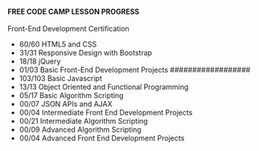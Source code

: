 <strong>FREE CODE CAMP LESSON PROGRESS</strong><br>
<br>
Front-End Development Certification<br>
<ul>
  <li>60/60 HTML5 and CSS</li>
  <li>31/31 Responsive Design with Bootstrap</li>
  <li>18/18 jQuery</li>
  <li>01/03 Basic Front-End Development Projects ##################</li>
  <li>103/103 Basic Javascript</li>
  <li>13/13 Object Oriented and Functional Programming</li>
  <li>05/17 Basic Algorithm Scripting</li>
  <li>00/07 JSON APIs and AJAX</li>
  <li>00/04 Intermediate Front End Development Projects</li>
  <li>00/21 Intermediate Algorithm Scripting</li>
  <li>00/09 Advanced Algorithm Scripting</li>
  <li>00/04 Advanced Front End Development Projects</li>
</ul>
